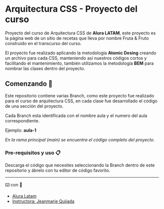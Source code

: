 
# Arquitectura CSS - Proyecto del curso

Proyecto del curso de Arquitectura CSS de **Alura LATAM**, este proyecto es la página web de un sitio de recetas que lleva por nombre Fruta & Fruto construido en el transcurso del curso. 

El proyecto fue realizado aplicando la metodología **Atomic Desing** creando un archivo para cada CSS, manteniendo así nuestros códigos cortos y facilitando el mantenimiento, también utilizamos la metodología **BEM** para nombrar las clases dentro del proyecto. 


## Comenzando 🚀

Este repositorio contiene varias Branch, como este proyecto fue realizado para el curso de arquitectura CSS, en cada clase fue desarrollado el código de una sección del proyecto.

Cada Branch esta identificada con el nombre aula y el numero del aula correspondiente. 

Ejemplo:  **aula-1**

*En la rama principal (main) se encuentra el código completo del proyecto.*

### Pre-requisitos y uso 📋

Descarga el código que necesites seleccionando la Branch dentro de este repositorio y ábrelo con tu editor de código favorito. 


---
⌨️ con :blue_heart: 
- [Alura Latam](https://www.aluracursos.com/) 
- [Instructora: Jeanmarie Quijada](https://github.com/JeanmarieAluraLatam) 



